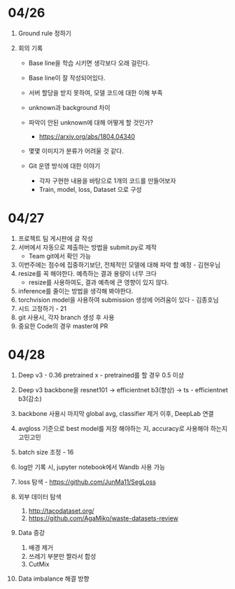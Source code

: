 # 04/26

1. Ground rule 정하기 

2. 회의 기록

   * Base line을 학습 시키면 생각보다 오래 걸린다.
   * Base line이 잘 작성되어있다.
   * 서버 할당을 받지 못하여, 모델 코드에 대한 이해 부족
   * unknown과 background 차이
   * 파악이 안된 unknown에 대해 어떻게 할 것인가?
     
     * https://arxiv.org/abs/1804.04340
   * 몇몇 이미지가 분류가 어려울 것 같다.
   * Git 운영 방식에 대한 이야기
     * 각자 구현한 내용을 바탕으로 1개의 코드를 만들어보자
     * Train, model, loss, Dataset 으로 구성
     



# 04/27

1. 프로젝트 팀 게시판에 글 작성
2. 서버에서 자동으로 제출하는 방법을 submit.py로 제작
   * Team git에서 확인 가능
3. 이번주에는 점수에 집중하기보단, 전체적인 모델에 대해 파악 할 예정 - 김현우님
4. resize를 꼭 해야한다. 예측하는 결과 용량이 너무 크다 
   * resize를 사용하여도, 결과 예측에 큰 영향이 있지 않다.
5. inference를 줄이는 방법을 생각해 봐야한다. 
6. torchvision model을 사용하여 submission 생성에 어려움이 있다 - 김종호님
7. 시드 고정하기 - 21
8. git 사용시, 각자 branch 생성 후 사용
9. 중요한 Code의 경우 master에 PR



# 04/28

1. Deep v3 - 0.36 pretrained x -  pretrained를 할 경우 0.5 이상 
2. Deep v3 backbone을 resnet101 -> efficientnet b3(향상) -> ts - efficientnet b3(감소) 
3. backbone 사용시 마지막 global avg, classifier 제거 이후, DeepLab 연결
4. avgloss 기준으로 best model를 저장 해야하는 지, accuracy로 사용해야 하는지 고민고민
5. batch size 조정 - 16
6. log만 기록 시, jupyter notebook에서 Wandb 사용 가능
7. loss 탐색 - https://github.com/JunMa11/SegLoss
8. 외부 데이터 탐색
   1. http://tacodataset.org/
   2. https://github.com/AgaMiko/waste-datasets-review

9. Data 증강
   1. 배경 제거 
   2. 쓰레기 부분만 짤라서 합성
   3. CutMix

10. Data imbalance 해결 방향

